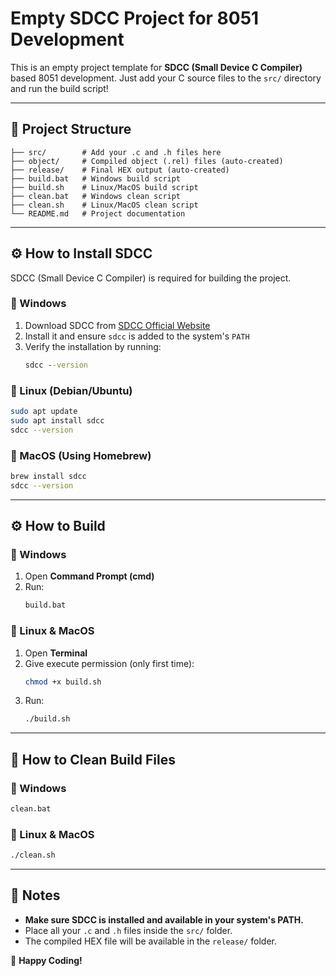 # Empty SDCC Project for 8051 Development

This is an empty project template for **SDCC (Small Device C Compiler)** based 8051 development. Just add your C source files to the `src/` directory and run the build script!

---

## 📂 **Project Structure**
```
├── src/        # Add your .c and .h files here
├── object/     # Compiled object (.rel) files (auto-created)
├── release/    # Final HEX output (auto-created)
├── build.bat   # Windows build script
├── build.sh    # Linux/MacOS build script
├── clean.bat   # Windows clean script
├── clean.sh    # Linux/MacOS clean script
└── README.md   # Project documentation
```

---

## ⚙️ **How to Install SDCC**
SDCC (Small Device C Compiler) is required for building the project.

### **🔹 Windows**
1. Download SDCC from [SDCC Official Website](https://sourceforge.net/projects/sdcc/)
2. Install it and ensure `sdcc` is added to the system's `PATH`
3. Verify the installation by running:
   ```cmd
   sdcc --version
   ```

### **🔹 Linux (Debian/Ubuntu)**
```bash
sudo apt update
sudo apt install sdcc
sdcc --version
```

### **🔹 MacOS (Using Homebrew)**
```bash
brew install sdcc
sdcc --version
```

---

## ⚙️ **How to Build**

### **🔹 Windows**
1. Open **Command Prompt (cmd)**
2. Run:
   ```cmd
   build.bat
   ```

### **🔹 Linux & MacOS**
1. Open **Terminal**
2. Give execute permission (only first time):
   ```bash
   chmod +x build.sh
   ```
3. Run:
   ```bash
   ./build.sh
   ```

---

## 🧹 **How to Clean Build Files**

### **🔹 Windows**
```cmd
clean.bat
```

### **🔹 Linux & MacOS**
```bash
./clean.sh
```

---

## 📢 **Notes**
- **Make sure SDCC is installed and available in your system's PATH.**
- Place all your `.c` and `.h` files inside the `src/` folder.
- The compiled HEX file will be available in the `release/` folder.

🚀 **Happy Coding!**

